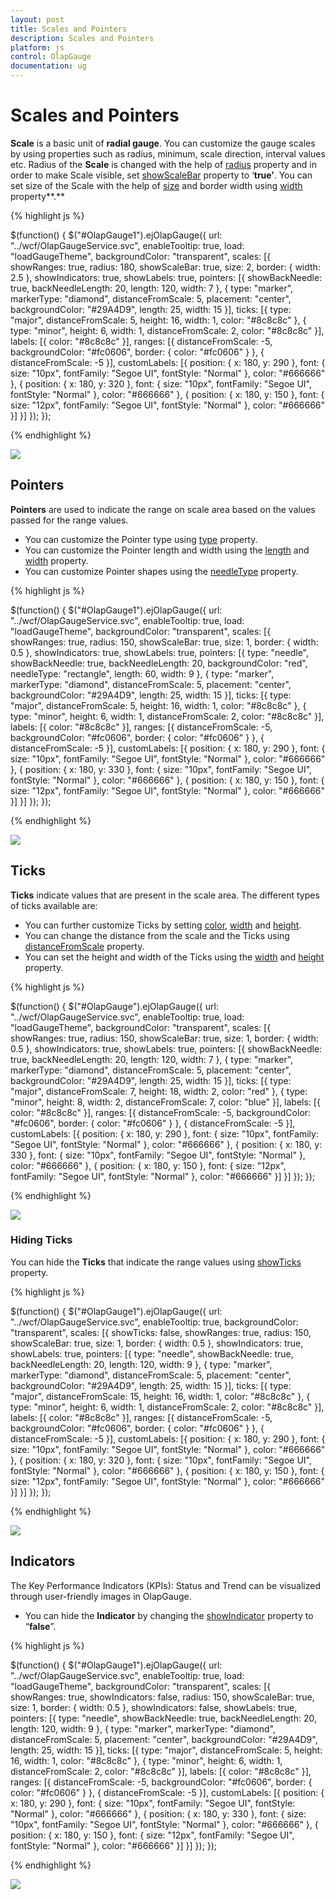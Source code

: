 ```yaml
---
layout: post
title: Scales and Pointers
description: Scales and Pointers
platform: js
control: OlapGauge
documentation: ug
---
```


# Scales and Pointers

**Scale** is a basic unit of **radial gauge**. You can customize the gauge scales by using properties such as radius, minimum, scale direction, interval values etc. Radius of the **Scale** is changed with the help of [radius](/js/api/ejCircularGauge#scalesradiusspan-classtype-signature-type-numbernumberspan) property and in order to make Scale visible, set [showScaleBar](/js/api/ejCircularGauge#scalesshowscalebarspan-classtype-signature-type-booleanbooleanspan) property to ‘**true’**. You can set size of the Scale with the help of [size](/js/api/ejCircularGauge#scalessizespan-classtype-signature-type-numbernumberspan) and border width using [width](/js/api/ejCircularGauge#scalesborderwidthspan-classtype-signature-type-numbernumberspan) property**.** 

{% highlight js %}

$(function() {
    $("#OlapGauge1").ejOlapGauge({
        url: "../wcf/OlapGaugeService.svc",
        enableTooltip: true,
        load: "loadGaugeTheme",
        backgroundColor: "transparent",
        scales: [{
            showRanges: true,
            radius: 180,
            showScaleBar: true,
            size: 2,
            border: { 
               width: 2.5 
            },
            showIndicators: true,
            showLabels: true,
            pointers: [{
                showBackNeedle: true,
                backNeedleLength: 20,
                length: 120,
                width: 7
            }, {
                type: "marker",
                markerType: "diamond",
                distanceFromScale: 5,
                placement: "center",
                backgroundColor: "#29A4D9",
                length: 25,
                width: 15
            }],
            ticks: [{
                type: "major",
                distanceFromScale: 5,
                height: 16,
                width: 1,
                color: "#8c8c8c"
            }, {
                type: "minor",
                height: 6,
                width: 1,
                distanceFromScale: 2,
                color: "#8c8c8c"
            }],
            labels: [{
                color: "#8c8c8c"
            }],
            ranges: [{
                distanceFromScale: -5,
                backgroundColor: "#fc0606",
                border: {
                    color: "#fc0606"
                }
            }, {
                distanceFromScale: -5
            }],
            customLabels: [{
                position: {
                    x: 180,
                    y: 290
                },
                font: {
                    size: "10px",
                    fontFamily: "Segoe UI",
                    fontStyle: "Normal"
                },
                color: "#666666"
            }, {
                position: {
                    x: 180,
                    y: 320
                },
                font: {
                    size: "10px",
                    fontFamily: "Segoe UI",
                    fontStyle: "Normal"
                },
                color: "#666666"
            }, {
                position: {
                    x: 180,
                    y: 150
                },
                font: {
                    size: "12px",
                    fontFamily: "Segoe UI",
                    fontStyle: "Normal"
                },
                color: "#666666"
            }]
        }]
    });
});

{% endhighlight %}

![]("/js/OlapGauge/Scales_images/Scales_img1.png") 

## Pointers

**Pointers** are used to indicate the range on scale area based on the values passed for the range values.

* You can customize the Pointer type using [type](/js/api/ejCircularGauge#scalespointerstypespan-classtype-signature-type-enumenumspan) property.
* You can customize the Pointer length and width using the [length](/js/api/ejCircularGauge#scalespointerslengthspan-classtype-signature-type-numbernumberspan) and [width](/js/api/ejCircularGauge#scalespointerswidthspan-classtype-signature-type-numbernumberspan) property.
* You can customize Pointer shapes using the [needleType](/js/api/ejCircularGauge#scalespointersneedletypespan-classtype-signature-type-enumenumspan) property.

{% highlight js %}

$(function() {
    $("#OlapGauge1").ejOlapGauge({
        url: "../wcf/OlapGaugeService.svc",
        enableTooltip: true,
        load: "loadGaugeTheme",
        backgroundColor: "transparent",
        scales: [{
            showRanges: true,
            radius: 150,
            showScaleBar: true,
            size: 1,
            border: {
                width: 0.5
            },
            showIndicators: true,
            showLabels: true,
            pointers: [{
                type: "needle",
                showBackNeedle: true,
                backNeedleLength: 20,
                backgroundColor: "red",
                needleType: "rectangle",
                length: 60,
                width: 9
            }, {
                type: "marker",
                markerType: "diamond",
                distanceFromScale: 5,
                placement: "center",
                backgroundColor: "#29A4D9",
                length: 25,
                width: 15
            }],
            ticks: [{
                type: "major",
                distanceFromScale: 5,
                height: 16,
                width: 1,
                color: "#8c8c8c"
            }, {
                type: "minor",
                height: 6,
                width: 1,
                distanceFromScale: 2,
                color: "#8c8c8c"
            }],
            labels: [{
                color: "#8c8c8c"
            }],
            ranges: [{
                distanceFromScale: -5,
                backgroundColor: "#fc0606",
                border: {
                    color: "#fc0606"
                }
            }, {
                distanceFromScale: -5
            }],
            customLabels: [{
                position: {
                    x: 180,
                    y: 290
                },
                font: {
                    size: "10px",
                    fontFamily: "Segoe UI",
                    fontStyle: "Normal"
                },
                color: "#666666"
            }, {
                position: {
                    x: 180,
                    y: 330
                },
                font: {
                    size: "10px",
                    fontFamily: "Segoe UI",
                    fontStyle: "Normal"
                },
                color: "#666666"
            }, {
                position: {
                    x: 180,
                    y: 150
                },
                font: {
                    size: "12px",
                    fontFamily: "Segoe UI",
                    fontStyle: "Normal"
                },
                color: "#666666"
            }]
        }]
    });
});


{% endhighlight %}

![]("/js/OlapGauge/Scales_images/Pointers_img1.png") 


## Ticks

**Ticks** indicate values that are present in the scale area. The different types of ticks available are:

* You can further customize Ticks by setting [color](/js/api/ejCircularGauge#scalestickscolorspan-classtype-signature-type-stringstringspan), [width](/js/api/ejCircularGauge#scalestickswidthspan-classtype-signature-type-numbernumberspan) and [height](/js/api/ejCircularGauge#scalesticksheightspan-classtype-signature-type-numbernumberspan).
* You can change the distance from the scale and the Ticks using [distanceFromScale](/js/api/ejCircularGauge#scalesticksdistancefromscalespan-classtype-signature-type-numbernumberspan) property.
* You can set the height and width of the Ticks using the [width](/js/api/ejCircularGauge#scalestickswidthspan-classtype-signature-type-numbernumberspan) and [height](/js/api/ejCircularGauge#scalesticksheightspan-classtype-signature-type-numbernumberspan) property.

{% highlight js %}

$(function() {
    $("#OlapGauge").ejOlapGauge({
        url: "../wcf/OlapGaugeService.svc",
        enableTooltip: true,
        load: "loadGaugeTheme",
        backgroundColor: "transparent",
        scales: [{
            showRanges: true,
            radius: 150,
            showScaleBar: true,
            size: 1,
            border: {
                width: 0.5
            },
            showIndicators: true,
            showLabels: true,
            pointers: [{
                showBackNeedle: true,
                backNeedleLength: 20,
                length: 120,
                width: 7
            }, {
                type: "marker",
                markerType: "diamond",
                distanceFromScale: 5,
                placement: "center",
                backgroundColor: "#29A4D9",
                length: 25,
                width: 15
            }],
            ticks: [{
                type: "major",
                distanceFromScale: 7,
                height: 18,
                width: 2,
                color: "red"
            }, {
                type: "minor",
                height: 8,
                width: 2,
                distanceFromScale: 7,
                color: "blue"
            }],
            labels: [{
                color: "#8c8c8c"
            }],
            ranges: [{
                distanceFromScale: -5,
                backgroundColor: "#fc0606",
                border: {
                    color: "#fc0606"
                }
            }, {
                distanceFromScale: -5
            }],
            customLabels: [{
                position: {
                    x: 180,
                    y: 290
                },
                font: {
                    size: "10px",
                    fontFamily: "Segoe UI",
                    fontStyle: "Normal"
                },
                color: "#666666"
            }, {
                position: {
                    x: 180,
                    y: 330
                },
                font: {
                    size: "10px",
                    fontFamily: "Segoe UI",
                    fontStyle: "Normal"
                },
                color: "#666666"
            }, {
                position: {
                    x: 180,
                    y: 150
                },
                font: {
                    size: "12px",
                    fontFamily: "Segoe UI",
                    fontStyle: "Normal"
                },
                color: "#666666"
            }]
        }]
    });
});


{% endhighlight %}

![]("/js/OlapGauge/Scales_images/Ticks_img1.png") 


### Hiding Ticks

You can hide the **Ticks** that indicate the range values using [showTicks](/js/api/ejCircularGauge#scalesshowticksspan-classtype-signature-type-booleanbooleanspan) property.

{% highlight js %}

$(function() {
    $("#OlapGauge1").ejOlapGauge({
        url: "../wcf/OlapGaugeService.svc",
        enableTooltip: true,
        backgroundColor: "transparent",
        scales: [{ showTicks: false,
                showRanges: true,
                radius: 150, showScaleBar: true, size: 1,
                border: {
                    width: 0.5
                },
                showIndicators: true, showLabels: true,
                pointers: [{
                    type: "needle",
                    showBackNeedle: true,
                    backNeedleLength: 20,
                    length: 120,
                    width: 9
                }, {
                    type: "marker",
                    markerType: "diamond",
                    distanceFromScale: 5,
                    placement: "center",
                    backgroundColor: "#29A4D9",
                    length: 25,
                    width: 15
                }],
                ticks: [{
                    type: "major",
                    distanceFromScale: 15,
                    height: 16,
                    width: 1,
                    color: "#8c8c8c"
                }, {
                    type: "minor",
                    height: 6,
                    width: 1,
                    distanceFromScale: 2,
                    color: "#8c8c8c"
                }],
                labels: [{
                    color: "#8c8c8c"
                }],
                ranges: [{
                    distanceFromScale: -5,
                    backgroundColor: "#fc0606",
                    border: {
                        color: "#fc0606"
                    }
                }, {
                    distanceFromScale: -5
                }],
                customLabels: [{
                    position: {
                        x: 180,
                        y: 290
                    },
                    font: {
                        size: "10px",
                        fontFamily: "Segoe UI",
                        fontStyle: "Normal"
                    },
                    color: "#666666"
                }, {
                    position: {
                        x: 180,
                        y: 320
                    },
                    font: {
                        size: "10px",
                        fontFamily: "Segoe UI",
                        fontStyle: "Normal"
                    },
                    color: "#666666"
                }, {
                    position: {
                        x: 180,
                        y: 150
                    },
                    font: {
                        size: "12px",
                        fontFamily: "Segoe UI",
                        fontStyle: "Normal"
                    },
                    color: "#666666"
                }]
        }]
    });
});

{% endhighlight %}

![]("/js/OlapGauge/Scales_images/Ticks_img2.png") 

## Indicators

The Key Performance Indicators (KPIs): Status and Trend can be visualized through user-friendly images in OlapGauge.

* You can hide the **Indicator** by changing the [showIndicator](/js/api/ejCircularGauge#scalesindicatorsspan-classtype-signature-type-arrayarrayspan) property to “**false**”.

{% highlight js %}

$(function() {
    $("#OlapGauge1").ejOlapGauge({
        url: "../wcf/OlapGaugeService.svc",
        enableTooltip: true,
        load: "loadGaugeTheme",
        backgroundColor: "transparent",
        scales: [{
            showRanges: true,
            showIndicators: false,
            radius: 150,
            showScaleBar: true,
            size: 1,
            border: {
                width: 0.5
            },
            showIndicators: false,
            showLabels: true,
            pointers: [{
                type: "needle",
                showBackNeedle: true,
                backNeedleLength: 20,
                length: 120,
                width: 9
            }, {
                type: "marker",
                markerType: "diamond",
                distanceFromScale: 5,
                placement: "center",
                backgroundColor: "#29A4D9",
                length: 25,
                width: 15
            }],
            ticks: [{
                type: "major",
                distanceFromScale: 5,
                height: 16,
                width: 1,
                color: "#8c8c8c"
            }, {
                type: "minor",
                height: 6,
                width: 1,
                distanceFromScale: 2,
                color: "#8c8c8c"
            }],
            labels: [{
                color: "#8c8c8c"
            }],
            ranges: [{
                distanceFromScale: -5,
                backgroundColor: "#fc0606",
                border: {
                    color: "#fc0606"
                }
            }, {
                distanceFromScale: -5
            }],
            customLabels: [{
                position: {
                    x: 180,
                    y: 290
                },
                font: {
                    size: "10px",
                    fontFamily: "Segoe UI",
                    fontStyle: "Normal"
                },
                color: "#666666"
            }, {
                position: {
                    x: 180,
                    y: 330
                },
                font: {
                    size: "10px",
                    fontFamily: "Segoe UI",
                    fontStyle: "Normal"
                },
                color: "#666666"
            }, {
                position: {
                    x: 180,
                    y: 150
                },
                font: {
                    size: "12px",
                    fontFamily: "Segoe UI",
                    fontStyle: "Normal"
                },
                color: "#666666"
            }]
        }]
    });
});


{% endhighlight %}

![]("/js/OlapGauge/Scales_images/Indicators_img1.png") 

